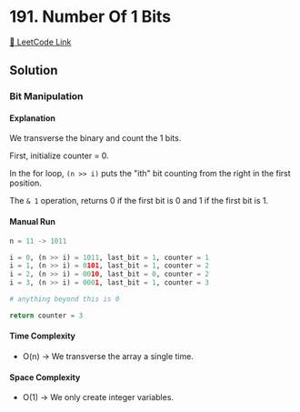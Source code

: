 # 191. Number Of 1 Bits

[🔗 LeetCode Link](https://leetcode.com/problems/number-of-1-bits/description/)

## Solution

### Bit Manipulation

#### Explanation

We transverse the binary and count the 1 bits.

First, initialize counter = 0.

In the for loop, `(n >> i)` puts the "ith" bit counting from the right in the first position.

The `& 1` operation, returns 0 if the first bit is 0 and 1 if the first bit is 1.

#### Manual Run

```python
n = 11 -> 1011

i = 0, (n >> i) = 1011, last_bit = 1, counter = 1
i = 1, (n >> i) = 0101, last_bit = 1, counter = 2
i = 2, (n >> i) = 0010, last_bit = 0, counter = 2
i = 3, (n >> i) = 0001, last_bit = 1, counter = 3

# anything beyond this is 0

return counter = 3
```

#### Time Complexity

- O(n) -> We transverse the array a single time.

#### Space Complexity

- O(1) -> We only create integer variables.
